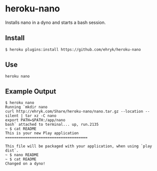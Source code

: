 heroku-nano
===========

Installs nano in a dyno and starts a bash session.

## Install

```
$ heroku plugins:install https://github.com/ehryk/heroku-nano
```

## Use

```
heroku nano
```

## Example Output
```
$ heroku nano
Running `mkdir nano
curl http://ehryk.com/Share/heroku-nano/nano.tar.gz --location --silent | tar xz -C nano
export PATH=$PATH:/app/nano
bash` attached to terminal... up, run.2135
~ $ cat README
This is your new Play application
=====================================

This file will be packaged with your application, when using `play dist`.
~ $ nano README
~ $ cat README
Changed on a dyno!
```
